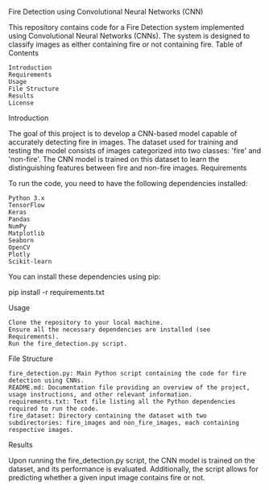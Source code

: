 Fire Detection using Convolutional Neural Networks (CNN)

This repository contains code for a Fire Detection system implemented using Convolutional Neural Networks (CNNs). The system is designed to classify images as either containing fire or not containing fire.
Table of Contents

    Introduction
    Requirements
    Usage
    File Structure
    Results
    License

Introduction

The goal of this project is to develop a CNN-based model capable of accurately detecting fire in images. The dataset used for training and testing the model consists of images categorized into two classes: 'fire' and 'non-fire'. The CNN model is trained on this dataset to learn the distinguishing features between fire and non-fire images.
Requirements

To run the code, you need to have the following dependencies installed:

    Python 3.x
    TensorFlow
    Keras
    Pandas
    NumPy
    Matplotlib
    Seaborn
    OpenCV
    Plotly
    Scikit-learn

You can install these dependencies using pip:

pip install -r requirements.txt

Usage

    Clone the repository to your local machine.
    Ensure all the necessary dependencies are installed (see Requirements).
    Run the fire_detection.py script.

File Structure

    fire_detection.py: Main Python script containing the code for fire detection using CNNs.
    README.md: Documentation file providing an overview of the project, usage instructions, and other relevant information.
    requirements.txt: Text file listing all the Python dependencies required to run the code.
    fire_dataset: Directory containing the dataset with two subdirectories: fire_images and non_fire_images, each containing respective images.

Results

Upon running the fire_detection.py script, the CNN model is trained on the dataset, and its performance is evaluated. Additionally, the script allows for predicting whether a given input image contains fire or not.

